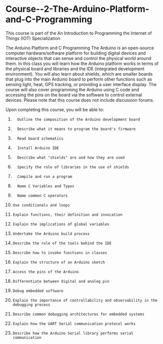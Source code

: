 # Course--2-The-Arduino-Platform-and-C-Programming
This course is part of the An Introduction to Programming the Internet of Things (IOT) Specialization

The Arduino Platform and C Programming
The Arduino is an open-source computer hardware/software platform for building digital devices and interactive objects that can sense and control the physical world around them. In this class you will learn how the Arduino platform works in terms of the physical board and libraries and the IDE (integrated development environment). You will also learn about shields, which are smaller boards that plug into the main Arduino board to perform other functions such as sensing light, heat, GPS tracking, or providing a user interface display. The course will also cover programming the Arduino using C code and accessing the pins on the board via the software to control external devices. Please note that this course does not include discussion forums.

Upon completing this course, you will be able to:
1.       Outline the composition of the Arduino development board
2.       Describe what it means to program the board's firmware
3.       Read board schematics
4.       Install Arduino IDE
5.       Describe what "shields" are and how they are used
6.       Specify the role of libraries in the use of shields
7.       Compile and run a program
8.       Name C Variables and Types
9.       Name common C operators
10.     Use conditionals and loops
11.     Explain functions, their definition and invocation
12.     Explain the implications of global variables
13.     Undertake the Arduino build process
14.     Describe the role of the tools behind the IDE
15.     Describe how to invoke functions in classes
16.     Explain the structure of an Arduino sketch
17.     Access the pins of the Arduino
18.     Differentiate between digital and analog pin
19.     Debug embedded software
20.     Explain the importance of controllability and observability in the debugging process
21.     Describe common debugging architectures for embedded systems
22.     Explain how the UART Serial communication protocol works
23.     Describe how the Arduino Serial library performs serial communication
